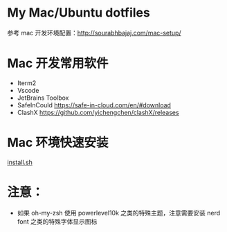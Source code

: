 # My Mac/Ubuntu dotfiles

参考 mac 开发环境配置：http://sourabhbajaj.com/mac-setup/

# Mac 开发常用软件

- Iterm2
- Vscode
- JetBrains Toolbox
- SafeInCould https://safe-in-cloud.com/en/#download
- ClashX https://github.com/yichengchen/clashX/releases

# Mac 环境快速安装

[install.sh](install.sh)

# 注意：

- 如果 oh-my-zsh 使用 powerlevel10k 之类的特殊主题，注意需要安装 nerd font 之类的特殊字体显示图标
